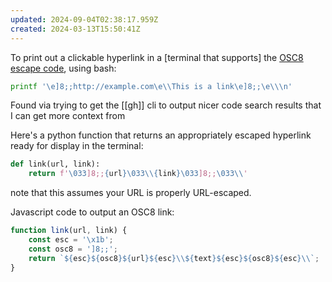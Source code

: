 ```yaml
---
updated: 2024-09-04T02:38:17.959Z
created: 2024-03-13T15:50:41Z
---
```

To print out a clickable hyperlink in a [terminal that supports] the [OSC8 escape code](https://gist.github.com/egmontkob/eb114294efbcd5adb1944c9f3cb5feda), using bash:

```bash
printf '\e]8;;http://example.com\e\\This is a link\e]8;;\e\\\n'
```

Found via trying to get the [[gh]] cli to output nicer code search results that I can get more context from

Here's a python function that returns an appropriately escaped hyperlink ready for display in the terminal:

```python
def link(url, link):
    return f'\033]8;;{url}\033\\{link}\033]8;;\033\\'
```

note that this assumes your URL is properly URL-escaped.

Javascript code to output an OSC8 link:

```javascript
function link(url, link) {
    const esc = '\x1b';
    const osc8 = ']8;;';
    return `${esc}${osc8}${url}${esc}\\${text}${esc}${osc8}${esc}\\`;
}
```